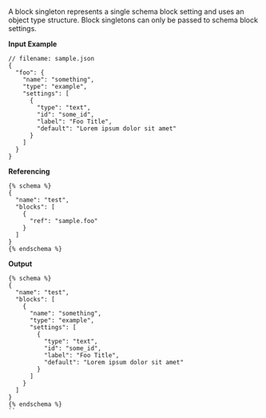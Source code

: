 A block singleton represents a single schema block setting and uses an object type structure. Block singletons can only be passed to schema block settings.

**Input Example**

```jsonc
// filename: sample.json
{
  "foo": {
    "name": "something",
    "type": "example",
    "settings": [
      {
        "type": "text",
        "id": "some_id",
        "label": "Foo Title",
        "default": "Lorem ipsum dolor sit amet"
      }
    ]
  }
}
```

**Referencing**

```liquid
{% schema %}
{
  "name": "test",
  "blocks": [
    {
      "ref": "sample.foo"
    }
  ]
}
{% endschema %}
```

**Output**

```liquid
{% schema %}
{
  "name": "test",
  "blocks": [
    {
      "name": "something",
      "type": "example",
      "settings": [
        {
          "type": "text",
          "id": "some_id",
          "label": "Foo Title",
          "default": "Lorem ipsum dolor sit amet"
        }
      ]
    }
  ]
}
{% endschema %}
``
